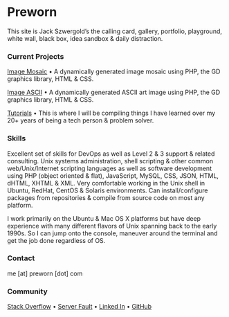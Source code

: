# Preworn
This site is Jack Szwergold’s the calling card, gallery, portfolio, playground, white wall, black box, idea sandbox & daily distraction.

### Current Projects
[Image Mosaic][1] • A dynamically generated image mosaic using PHP, the GD graphics library, HTML & CSS.

[Image ASCII][2] • A dynamically generated ASCII art image using PHP, the GD graphics library, HTML & CSS.

[Tutorials][3] • This is where I will be compiling things I have learned over my 20+ years of being a tech person & problem solver.

### Skills
Excellent set of skills for DevOps as well as Level 2 & 3 support & related consulting. Unix systems administration, shell scripting & other common web/Unix/Internet scripting languages as well as software development using PHP (object oriented & flat), JavaScript, MySQL, CSS, JSON, HTML, dHTML, XHTML & XML. Very comfortable working in the Unix shell in Ubuntu, RedHat, CentOS & Solaris environments. Can install/configure packages from repositories & compile from source code on most any platform.

I work primarily on the Ubuntu & Mac OS X platforms but have deep experience with many different flavors of Unix spanning back to the early 1990s. So I can jump onto the console, maneuver around the terminal and get the job done regardless of OS.

### Contact
me [at] preworn [dot] com

### Community
[Stack Overflow][4] • [Server Fault][5] • [Linked In][6] • [GitHub][7]

[1]: mosaic/ "Image Mosaic"
[2]: ascii/ "Image ASCII"
[3]: tutorials/ "Tutorials"
[4]: http://stackoverflow.com/users/117259/jakegould "Stack Overflow"
[5]: http://serverfault.com/users/100013/jakegould "Server Fault"
[6]: http://www.linkedin.com/in/jackszwergold "Linked In"
[7]: https://github.com/JackSzwergold